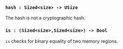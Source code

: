 <link rel="stylesheet" type="text/css" href="styles.css">

### `hash : Sized<size> -> USize`

The hash is not a cryptographic hash.

### `is : (Sized<size>,Sized<size>) -> Bool`

`is` checks for binary equality of two memory regions.

